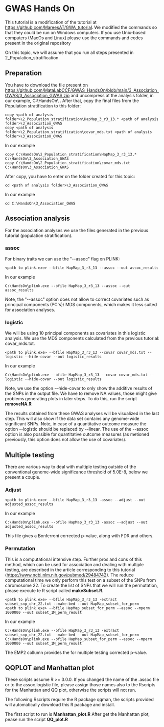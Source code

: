 # GWAS Hands On

This tutorial is a modification of the tutorial at https://github.com/MareesAT/GWA_tutorial. We modified the commands so that they could be run on Windows computers. If you use Unix-based computers (MacOs and Linux) please use the commands and codes present in the original repository

On this topic, we will assume that you run all steps presented in 2_Population_stratification. 

## Preparation

You have to download the file present on https://github.com/MataLabCCF/GWAS_HandsOn/blob/main/3_Association_GWAS/3_Association_GWAS.zip and uncompress at the analysis folder, in our example, C:\HandsOn\ . After that, copy the final files from the Population stratification to this folder:

```
copy <path of analysis folder>\2_Population_stratification\HapMap_3_r3_13.* <path of analysis folder>\3_Association_GWAS
copy <path of analysis folder>\2_Population_stratification\covar_mds.txt <path of analysis folder>\3_Association_GWAS
```

In our example

```
copy C:\HandsOn\2_Population_stratification\HapMap_3_r3_13.* C:\HandsOn\3_Association_GWAS
copy C:\HandsOn\2_Population_stratification\covar_mds.txt C:\HandsOn\3_Association_GWAS

```

After copy, you have to enter on the folder created for this topic:

```
cd <path of analysis folder>\3_Association_GWAS
```

In our example

```
cd C:\HandsOn\3_Association_GWAS
```

## Association analysis

For the association analyses we use the files generated in the previous tutorial (population stratification). 

### assoc
For binary traits we can use the "--assoc" flag on PLINK:

```
<path to plink.exe> --bfile HapMap_3_r3_13 --assoc --out assoc_results
```

In our example

```
C:\HandsOn\plink.exe --bfile HapMap_3_r3_13 --assoc --out assoc_results
```

Note, the "--assoc" option does not allow to correct covariates such as principal components (PC's)/ MDS components, which makes it less suited for association analyses.

### logistic
We will be using 10 principal components as covariates in this logistic analysis. We use the MDS components calculated from the previous tutorial: covar_mds.txt.

```
<path to plink.exe> --bfile HapMap_3_r3_13 --covar covar_mds.txt --logistic --hide-covar --out logistic_results
```

In our example

```
C:\HandsOn\plink.exe --bfile HapMap_3_r3_13 --covar covar_mds.txt --logistic --hide-covar --out logistic_results
```

Note, we use the option -–hide-covar to only show the additive results of the SNPs in the output file.
We have to remove NA values, those might give problems generating plots in later steps. To do this, run the script **removeNA.R**

The results obtained from these GWAS analyses will be visualized in the last step. This will also show if the data set contains any genome-wide significant SNPs.
Note, in case of a quantitative outcome measure the option --logistic should be replaced by --linear. The use of the --assoc option is also possible for quantitative outcome measures (as metioned previously, this option does not allow the use of covariates).

## Multiple testing

There are various way to deal with multiple testing outside of the conventional genome-wide significance threshold of 5.0E-8, below we present a couple. 

### Adjust
```
<path to plink.exe> --bfile HapMap_3_r3_13 -assoc --adjust --out adjusted_assoc_results
```

In our example

```
C:\HandsOn\plink.exe --bfile HapMap_3_r3_13 -assoc --adjust --out adjusted_assoc_results
```

This file gives a Bonferroni corrected p-value, along with FDR and others. 

### Permutation

This is a computational intensive step. Further pros and cons of this method, which can be used for association and dealing with multiple testing, are described in the article corresponding to this tutorial (https://www.ncbi.nlm.nih.gov/pubmed/29484742).
The reduce computational time we only perform this test on a subset of the SNPs from chromosome 22. To create the list of SNPs that we will run the permutation, please execute te R script called **makeSubset.R**.


```
<path to plink.exe> --bfile HapMap_3_r3_13 -extract subset_snp_chr_22.txt --make-bed --out HapMap_subset_for_perm
<path to plink.exe> --bfile HapMap_subset_for_perm --assoc --mperm 1000000 --out subset_1M_perm_result
```

In our example

```
C:\HandsOn\plink.exe --bfile HapMap_3_r3_13 -extract subset_snp_chr_22.txt --make-bed --out HapMap_subset_for_perm
C:\HandsOn\plink.exe --bfile HapMap_subset_for_perm --assoc --mperm 1000000 --out subset_1M_perm_result
```
The EMP2 collumn provides the for multiple testing corrected p-value.


## QQPLOT and Manhattan plot

These scripts assume R >= 3.0.0.
If you changed the name of the .assoc file or to the assoc.logistic file, please assign those names also to the Rscripts for the Manhattan and QQ plot, otherwise the scripts will not run.

The following Rscripts require the R package qqman, the scripts provided will automatically download this R package and install.

The first script to run is **Manhattan_plot.R**
After get the Manhattan plot, pease run the script **QQ_plot.R**
